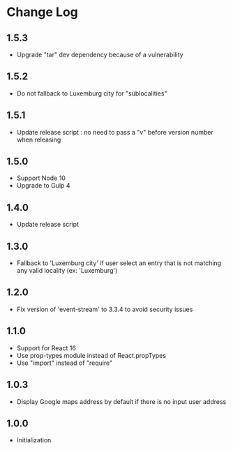 # Change Log

## 1.5.3
- Upgrade "tar" dev dependency because of a vulnerability 

## 1.5.2
- Do not fallback to Luxemburg city for "sublocalities"

## 1.5.1
- Update release script : no need to pass a "v" before version number when releasing

## 1.5.0
- Support Node 10
- Upgrade to Gulp 4

## 1.4.0
- Update release script

## 1.3.0
- Fallback to 'Luxemburg city' if user select an entry that is not matching any valid locality (ex: 'Luxemburg')

## 1.2.0
- Fix version of 'event-stream' to 3.3.4 to avoid security issues

## 1.1.0
- Support for React 16
- Use prop-types module instead of React.propTypes
- Use "import" instead of "require"

## 1.0.3
- Display Google maps address by default if there is no input user address

## 1.0.0
- Initialization
